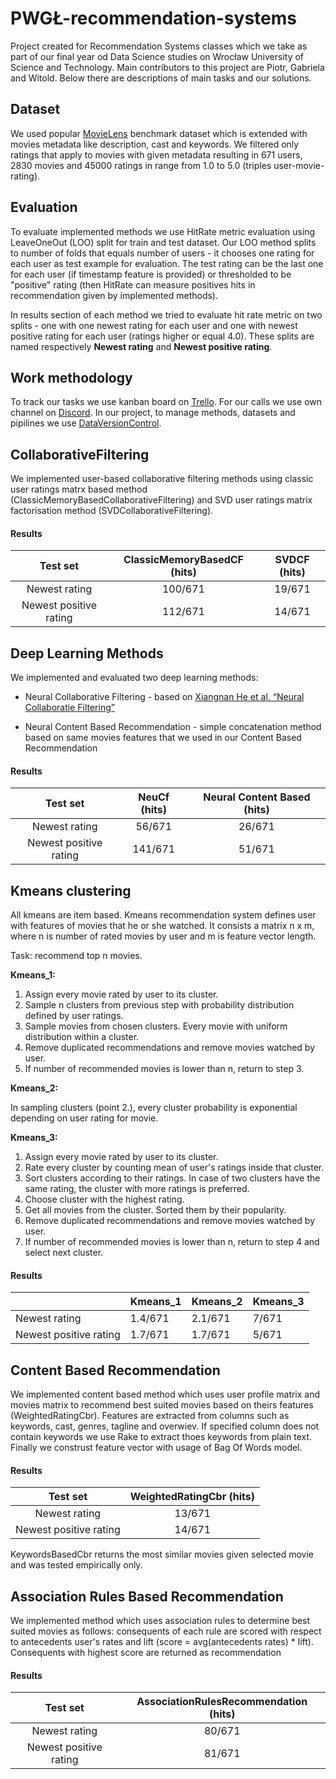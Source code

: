 # PWGŁ-recommendation-systems

Project created for Recommendation Systems classes which we take as part of our final year od Data Science studies on Wrocław University of Science and Technology. Main contributors to this project are Piotr, Gabriela and Witold. Below there are descriptions of main tasks and our solutions.


## Dataset

We used popular [MovieLens](https://www.kaggle.com/rounakbanik/the-movies-dataset) benchmark dataset which is extended with movies metadata like description, cast and keywords. We filtered only ratings that apply to movies with given metadata resulting in 671 users, 2830 movies and 45000 ratings in range from 1.0 to 5.0 (triples user-movie-rating).

## Evaluation

To evaluate implemented methods we use HitRate metric evaluation using LeaveOneOut (LOO) split for train and test dataset. Our LOO method splits to number of folds that equals number of users - it chooses one rating for each user as test example for evaluation. The test rating can be the last one for each user (if timestamp feature is provided) or thresholded to be "positive" rating (then HitRate can measure positives hits in recommendation given by implemented methods).

In results section of each method we tried to evaluate hit rate metric on two splits - one with one newest rating for each user and one with newest positive rating for each user (ratings higher or equal 4.0). These splits are named respectively
**Newest rating** and **Newest positive rating**.

## Work methodology

To track our tasks we use kanban board on [Trello](https://trello.com/). For our calls we use own channel on [Discord](https://discordapp.com/). In our project, to manage methods, datasets and pipilines we use [DataVersionControl](https://dvc.org/).


## CollaborativeFiltering

We implemented user-based collaborative filtering methods using classic user ratings matrx based method (ClassicMemoryBasedCollaborativeFiltering) and SVD user ratings matrix factorisation method (SVDCollaborativeFiltering). 

#### Results

| Test set        | ClassicMemoryBasedCF (hits)      | SVDCF (hits)  |
| :-------------: |:-------------:| :-----:|
| Newest rating     | 100/671 | 19/671 |
| Newest positive rating      | 112/671       |   14/671 |

## Deep Learning Methods

We implemented and evaluated two deep learning methods: 

* Neural Collaborative Filtering - based on [Xiangnan He et al. “Neural Collaboratie Filtering”](https://arxiv.org/abs/1708.05031)

* Neural Content Based Recommendation - simple concatenation method based on same movies features that we used in our Content Based Recommendation

#### Results

| Test set        | NeuCf (hits)       | Neural Content Based (hits)  |
| :-------------: |:-------------:| :-----:|
| Newest rating     | 56/671 | 26/671 |
| Newest positive rating      | 141/671       |   51/671 |

## Kmeans clustering

All kmeans are item based. Kmeans recommendation system defines user with features of movies that he or she watched.
It consists a matrix n x m, where n is number of rated movies by user and m is feature vector length.

Task: recommend top n movies.

**Kmeans_1:**

1. Assign every movie rated by user to its cluster.
2. Sample n clusters from previous step with probability distribution defined by user ratings.
3. Sample movies from chosen clusters. Every movie with uniform distribution within a cluster.
4. Remove duplicated recommendations and remove movies watched by user.
5. If number of recommended movies is lower than n, return to step 3.

**Kmeans_2:**

In sampling clusters (point 2.), every cluster probability is exponential depending on user rating for movie.

**Kmeans_3:**

1. Assign every movie rated by user to its cluster.
2. Rate every cluster by counting mean of user's ratings inside that cluster. 
3. Sort clusters according to their ratings. In case of two clusters have the same rating, the cluster with more ratings is preferred.
4. Choose cluster with the highest rating.
5. Get all movies from the cluster. Sorted them by their popularity.
6. Remove duplicated recommendations and remove movies watched by user.
7. If number of recommended movies is lower than n, return to step 4 and select next cluster.

#### Results
|                        | Kmeans_1 | Kmeans_2 | Kmeans_3 |
|------------------------|----------|----------|----------|
| Newest rating          | 1.4/671  |  2.1/671 | 7/671    |
| Newest positive rating | 1.7/671  |  1.7/671 | 5/671    |

## Content Based Recommendation

We implemented content based method which uses user profile matrix and movies matrix to recommend best suited movies based on theirs features (WeightedRatingCbr). Features are extracted from columns such as keywords, cast, genres, tagline and overwiev. If specified column does not contain keywords we use Rake to extract thoes keywords from plain text. Finally we construst feature vector with usage of Bag Of Words model.

#### Results

| Test set        | WeightedRatingCbr (hits)      |
| :-------------: |:-------------:|
| Newest rating     | 13/671 |
| Newest positive rating      | 14/671       |

KeywordsBasedCbr returns the most similar movies given selected movie and was tested empirically only.

## Association Rules Based Recommendation

We implemented method which uses association rules to determine best suited movies as follows: consequents of each rule are scored with respect to antecedents user's rates and lift (score = avg(antecedents rates) * lift). Consequents with highest score are returned as recommendation

#### Results

| Test set        | AssociationRulesRecommendation (hits)      |
| :-------------: |:-------------:|
| Newest rating     | 80/671 |
| Newest positive rating      | 81/671       |

